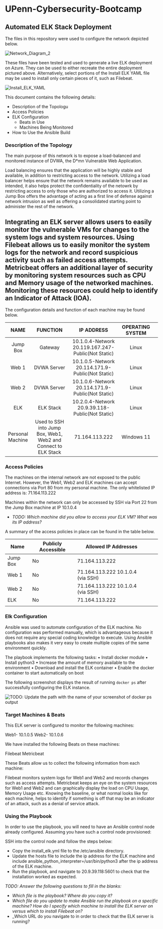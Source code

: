# UPenn-Cybersecurity-Bootcamp
## Automated ELK Stack Deployment

The files in this repository were used to configure the network depicted below.





  ![Network_Diagram_2](https://user-images.githubusercontent.com/106977984/179809201-cec1521c-5990-42d8-a432-560238c3f41a.png)
  
  These files have been tested and used to generate a live ELK deployment on Azure. They can be used to either recreate the entire deployment pictured above. Alternatively, select portions of the Install ELK YAML file may be used to install only certain pieces of it, such as Filebeat.
  
  ![Install_ELK_YAML](https://user-images.githubusercontent.com/106977984/179809975-35aa2c5b-3b9f-4cce-83f5-f71c90f9aac3.png)


This document contains the following details:
- Description of the Topologu
- Access Policies
- ELK Configuration
  - Beats in Use
  - Machines Being Monitored
- How to Use the Ansible Build


### Description of the Topology

The main purpose of this network is to expose a load-balanced and monitored instance of DVWA, the D*mn Vulnerable Web Application.

Load balancing ensures that the application will be highly stable and available, in addition to restricting access to the network. Utilizing a load balancer helps ensure that the network remains available to be used as intended, it also helps protect the confidentiality of the netowrk by restricting access to only those who are authorized to access it. Utilizing a Jump Box offers the advantage of acting as a first line of defense against network intrusion as well as offering a consolidated starting point to administer the rest of the network.


Integrating an ELK server allows users to easily monitor the vulnerable VMs for changes to the system logs and system resources. Using Filebeat allows us to easily monitor the system logs for the network and record suspicious activity such as failed access attempts.  Metricbeat offers an additional layer of security by monitoring system resources such as CPU and Memory usage of the networked machines. Monitoring these resources could help to identify an Indicator of Attack (IOA).
- 

The configuration details and function of each machine may be found below.


|       NAME       |                             FUNCTION                             |                     IP ADDRESS                     | OPERATING   SYSTEM |   |
|:----------------:|:----------------------------------------------------------------:|:--------------------------------------------------:|:------------------:|---|
| Jump Box         | Gateway                                                          | 10.1.0.4-Network 20.119.167.247-Public(Not Static) | Linux              |   |
| Web 1            | DVWA Server                                                      | 10.1.0.5-Network 20.114.171.9-Public(Not Static)   | Linux              |   |
| Web 2            | DVWA Server                                                      | 10.1.0.6-Network 20.114.171.9-Public(Not Static)   | Linux              |   |
| ELK              | ELK Stack                                                        | 10.2.0.4-Network 20.9.39.118-Public(Not Static)    | Linux              |   |
| Personal Machine | Used to SSH into Jump Box,  Web1, Web2 and Connect to  ELK Stack | 71.164.113.222                                     | Windows 11         |   |



### Access Policies

The machines on the internal network are not exposed to the public Internet. However, the Web1, Web2 and ELK machines can accept connections via Port 80 from my personal machine. The only whitelisted IP address is:  71.164.113.222

Machines within the network can only be accessed by SSH via Port 22 from the Jump Box machine at IP 10.1.0.4
- _TODO: Which machine did you allow to access your ELK VM? What was its IP address?_

A summary of the access policies in place can be found in the table below.

| Name     | Publicly   Accessible | Allowed IP   Addresses            |   |   |
|----------|-----------------------|-----------------------------------|:-:|---|
| Jump Box | No                    | 71.164.113.222                    |   |   |
| Web 1    | No                    | 71.164.113.222 10.1.0.4 (via SSH) |   |   |
| Web 2    | No                    | 71.164.113.222 10.1.0.4 (via SSH) |   |   |
| ELK      | No                    | 71.164.113.222                    |   |   |
|          |                       |                                   |   |   |



### Elk Configuration

Ansible was used to automate configuration of the ELK machine. No configuration was performed manually, which is advantageous because it does not require any special coding knowledge to execute. Using Ansible playbooks also makes it very easy to create multiple copies of the same environment quickly. 

The playbook implements the following tasks:
•	Install docker module
•	Install python3
•	Increase the amount of memory available to the environment
•	Download and install the ELK container
•	Enable the docker container to start automatically on boot


The following screenshot displays the result of running `docker ps` after successfully configuring the ELK instance.

![TODO: Update the path with the name of your screenshot of docker ps output](/c/Users/brett/Documents/CyberSecurityBootCamp/Week_13/Project_1/Images/Brett_Ott_Docker_ps.png)

### Target Machines & Beats
This ELK server is configured to monitor the following machines:

Web1-  10.1.0.5
Web2- 10.1.0.6


We have installed the following Beats on these machines:

Filebeat
Metricbeat

These Beats allow us to collect the following information from each machine:

Filebeat monitors system logs for Web1 and Web2 and records changes such as access attempts. Metricbeat keeps an eye on the system resources for Web1 and Web2 and can graphically display the load on CPU Usage, Memory Usage etc. Knowing the baseline, or what normal looks like for each machine, helps to identify if something is off that may be an indicator of an attack, such as a denial of service attack.


### Using the Playbook
In order to use the playbook, you will need to have an Ansible control node already configured. Assuming you have such a control node provisioned: 

SSH into the control node and follow the steps below:
- Copy the install_elk.yml file to the /etc/ansible directory.
- Update the hosts file to include the ip address for the ELK machine and include ansible_python_interpreter=/usr/bin/python3 after the ip address of the ELK machine.
- Run the playbook, and navigate to 20.9.39.118:5601  to check that the installation worked as expected.

_TODO: Answer the following questions to fill in the blanks:_
- _Which file is the playbook? Where do you copy it?_
- _Which file do you update to make Ansible run the playbook on a specific machine? How do I specify which machine to install the ELK server on versus which to install Filebeat on?_
- _Which URL do you navigate to in order to check that the ELK server is running?





